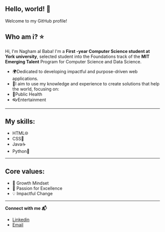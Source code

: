**Hello, world! 💫**
---
 Welcome to my GitHub profile!

 **Who am i? ⭐️**
 ---
Hi, I'm Nagham al Baba! I'm a **First -year Computer Science student at York university**, selected student into the Foundations track of the **MIT Emerging Talent** Program for Computer Science and Data Science.
* 🌍Dedicated to developing impactful and purpose-driven web applications.
* 🌱I aim to use my knowledge and experience to create solutions that help the world, focusing on:
* 💊Public Health
* 👓Entertainment
---  
  **My skills:**
  ---
  * HTML🌐
  * CSS🎨
  * Java☕️
  * Python🐍
---
  **Core values:**
  ---
  *  🌟 Growth Mindset
  *  🚀 Passion for Excellence
  *  💡 Impactful Change
---
**Connect with me 📬**
* [Linkedin](linkedin.com/in/nagham-al-baba-457958339)
* [Email](naghambaba1@gmail.com)
